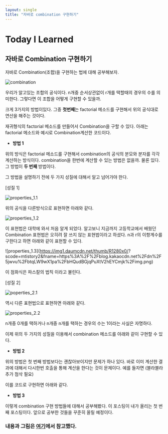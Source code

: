 ```yaml
---
layout: single
title: "자바로 combination 구현하기"
---
```

# Today I Learned
## 자바로 Combination 구현하기

자바로 Combination(조합)을 구현하는 법에 대해 공부해보자.

![combination](https://img1.daumcdn.net/thumb/R1280x0/?scode=mtistory2&fname=https%3A%2F%2Fblog.kakaocdn.net%2Fdn%2FtOLAu%2FbtqLW7y99Kz%2FgJJAu6ivbq4juqrduRKZdk%2Fimg.png)

우리가 알고있는 조합의 공식이다. n개중 순서상관없이 r개를 택할때의 경우의 수를 의미한다.
그렇다면 이 조합을 어떻게 구현할 수 있을까.

크게 3가지의 방법이있다. 
그중 **첫번째**는 factorial 메소드를 구현해서 위의 공식대로 
연산을 해주는 것이다.

재귀형식의 factorial 메소드를 만들어서 Combination을 구할 수 있다.
아래는 factorial 메소드와 예시로 Combination계산한 코드이다.
+ **방법 1**

<script src="https://gist.github.com/zero2top/d09521b0b1b8bedb67ada501246271e7.js"></script>

위의 방식은 factorial 메소드를 구현해서 combination의 공식의 분모와 분자를 각각 계산하는 방식이다.
combination을 한번에 계산할 수 있는 방법은 없을까. 물론 있다. 
그 방법이 **두 번째** 방법이다.

그 방법을 설명하기 전에 두 가지 성질에 대해서 알고 넘어가야 한다.

[성질 1]

![properties_1.1](https://img1.daumcdn.net/thumb/R1280x0/?scode=mtistory2&fname=https%3A%2F%2Fblog.kakaocdn.net%2Fdn%2FbU47D7%2FbtqLRj8WSXh%2FwTVCIKq9jnHrLFlOoUEzRk%2Fimg.png)

위의 공식을 다른방식으로 표현하면 아래와 같다.

![properties_1.2](https://img1.daumcdn.net/thumb/R1280x0/?scode=mtistory2&fname=https%3A%2F%2Fblog.kakaocdn.net%2Fdn%2FdjY4V9%2FbtqLVaQIrIv%2FuZU1zCHvXUNIF1SDlsIXhk%2Fimg.png)

이 표현법은 대학에 와서 처음 알게 되었다.
알고보니 지금까지 고등학교에서 배웠던 Combination 표현법은 오히려 잘 쓰지 않는 표현법이라고 하셨다.
n과 r의 이항계수를 구한다고 하면 아래와 같이 표현할 수 있다.

![properties_1.3](https://img1.daumcdn.net/thumb/R1280x0/?
scode=mtistory2&fname=https%3A%2F%2Fblog.kakaocdn.net%2Fdn%2F5jwvu%2FbtqLW9wX1pa%2FbHQudBGjqPuXtV2hEYCmjk%2Fimg.png)

이 점화식은 파스칼의 법칙 이라고 불린다.


[성질 2]

![poperties_2.1](https://img1.daumcdn.net/thumb/R1280x0/?scode=mtistory2&fname=https%3A%2F%2Fblog.kakaocdn.net%2Fdn%2FbHrtFN%2FbtqLSOm5H1J%2FP1VPuWEAa7VdYWNvFelOEK%2Fimg.png)

역시 다른 표현법으로 표현하면 아래와 같다.

![properties_2.2](https://img1.daumcdn.net/thumb/R1280x0/?scode=mtistory2&fname=https%3A%2F%2Fblog.kakaocdn.net%2Fdn%2FlEoZj%2FbtqLSOghHI9%2F5fb7fXT3m6bK5Sm35mscKk%2Fimg.png)

n개중 0개를 택하거나 n개중 n개를 택하는 경우의 수는 1이라는 사실은 자명하다.

이제 위의 두 가지의 성질을 이용해서 combination 메소드를 아래와 같이 구현할 수 있다.

+ **방법 2**

<script src="https://gist.github.com/zero2top/51dfd388dae621b7973d3f41b6390466.js"></script>

위의 방법은 첫 번째 방법보다는 괜찮아보이지만 문제가 하나 있다.
바로 이미 계산한 결과에 대해서 다시한번 호출을 통해 계산을 한다는 것이 문제이다.
예를 들자면  (블라블라 추가 첨삭 필요)

이를 코드로 구현하면 아래와 같다.
+ **방법 3**

<script src="https://gist.github.com/zero2top/70c2152f7a0eb09343896bee36488a5e.js"></script>

이렇게 combination 구현 방법들에 대해서 공부해봤다.
이 포스팅이 내가 올리는 첫 번째 포스팅이다.
앞으로 공부한 것들을 꾸준히 올릴 예정이다.



### 내용과 그림은 [여기](https://st-lab.tistory.com/159#%EC%95%8C%EA%B3%A0%EB%A6%AC%EC%A6%98)에서 참고했다.






